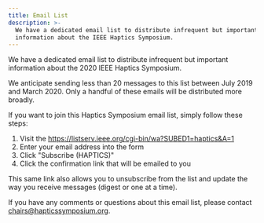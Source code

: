 ```yaml
---
title: Email List
description: >-
  We have a dedicated email list to distribute infrequent but important
  information about the IEEE Haptics Symposium.
---
```

We have a dedicated email list to distribute infrequent but important information about the 2020 IEEE Haptics Symposium.

We anticipate sending less than 20 messages to this list between July 2019 and March 2020.  Only a handful of these emails will be distributed more broadly.

If you want to join this Haptics Symposium email list, simply follow these steps:

1. Visit the https://listserv.ieee.org/cgi-bin/wa?SUBED1=haptics&A=1
2. Enter your email address into the form
3. Click "Subscribe (HAPTICS)"
4. Click the confirmation link that will be emailed to you

This same link also allows you to unsubscribe from the list and update the way you receive messages (digest or one at a time).

If you have any comments or questions about this email list, please contact [chairs@hapticssymposium.org](chairs@hapticssymposium.org).
